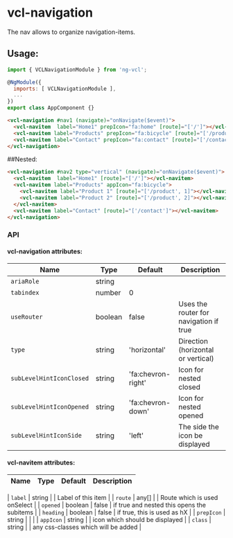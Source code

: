 # vcl-navigation
The nav allows to organize navigation-items.


## Usage:

```js
import { VCLNavigationModule } from 'ng-vcl';

@NgModule({
  imports: [ VCLNavigationModule ],
  ...
})
export class AppComponent {}
```

```html
<vcl-navigation #nav1 (navigate)="onNavigate($event)">
  <vcl-navitem  label="Home1" prepIcon="fa:home" [route]="['/']"></vcl-navitem>
  <vcl-navitem label="Products" prepIcon="fa:bicycle" [route]="['/products']"></vcl-navitem>  
  <vcl-navitem label="Contact" prepIcon="fa:contact" [route]="['/contact']"></vcl-navitem>
</vcl-navigation>
```

##Nested:
```html
<vcl-navigation #nav2 type="vertical" (navigate)="onNavigate($event)">
  <vcl-navitem  label="Home1" [route]="['/']"></vcl-navitem>
  <vcl-navitem label="Products" appIcon="fa:bicycle">
    <vcl-navitem label="Product 1" [route]="['/product', 1]"></vcl-navitem>  
    <vcl-navitem label="Product 2" [route]="['/product', 2]"></vcl-navitem>  
  </vcl-navitem>  
  <vcl-navitem label="Contact" [route]="['/contact']"></vcl-navitem>
</vcl-navigation>
```



### API

#### vcl-navigation attributes:

| Name                     | Type          | Default            | Description                                |
| ------------             | ------------- | ------------------ |--------------------------------------------|
| `ariaRole`               | string        |                    |                                            |
| `tabindex`               | number        |                  0 |                                            |
| `useRouter`              | boolean       |              false | Uses the router for navigation if true     |
| `type`                   | string        |       'horizontal' | Direction (horizontal or vertical)         |
| `subLevelHintIconClosed` | string        | 'fa:chevron-right' | Icon for nested closed                     |
| `subLevelHintIconOpened` | string        |  'fa:chevron-down' | Icon for nested opened                     |
| `subLevelHintIconSide`   | string        |             'left' | The side the icon be displayed             |



#### vcl-navitem attributes:

| Name                     | Type        | Default  | Description                                   |
| ------------------------ | ----------- | -------- |-----------------------------------------------|

| `label`                  | string      |         | Label of this item                             |
| `route`                  | any[]       |         | Route which is used onSelect                   |
| `opened`                 | boolean     | false   | if true and nested this opens the subitems     |
| `heading`                | boolean     | false   | if true, this is used as hX                    |
| `prepIcon`               | string      |         |                                                |
| `appIcon`                | string      |         | icon which should be displayed                 |
| `class`                  | string      |         | any css-classes which will be added            |
